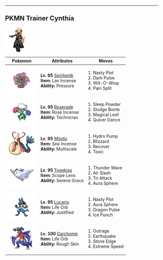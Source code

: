 ---

## PKMN Trainer Cynthia

![PKMN Trainer Cynthia](../../assets/important_trainers/cynthia.png)

| Pokemon | Attributes | Moves |
|:-------:|------------|-------|
| ![Spiritomb](../../assets/sprites/spiritomb/front.png) |**Lv. 95** [Spiritomb](../../pokemon/spiritomb.md/)<br>**Item:** Lax Incense<br>**Ability:** Pressure | 1. Nasty Plot<br>2. Dark Pulse<br>3. Will-O-Wisp<br>4. Pain Split |
| ![Roserade](../../assets/sprites/roserade/front.png) |**Lv. 95** [Roserade](../../pokemon/roserade.md/)<br>**Item:** Rose Incense<br>**Ability:** Technician | 1. Sleep Powder<br>2. Sludge Bomb<br>3. Magical Leaf<br>4. Quiver Dance |
| ![Milotic](../../assets/sprites/milotic/front.png) |**Lv. 95** [Milotic](../../pokemon/milotic.md/)<br>**Item:** Sea Incense<br>**Ability:** Multiscale | 1. Hydro Pump<br>2. Blizzard<br>3. Recover<br>4. Toxic |
| ![Togekiss](../../assets/sprites/togekiss/front.png) |**Lv. 95** [Togekiss](../../pokemon/togekiss.md/)<br>**Item:** Scope Lens<br>**Ability:** Serene Grace | 1. Thunder Wave<br>2. Air Slash<br>3. Tri Attack<br>4. Aura Sphere |
| ![Lucario](../../assets/sprites/lucario/front.png) |**Lv. 95** [Lucario](../../pokemon/lucario.md/)<br>**Item:** Life Orb<br>**Ability:** Justified | 1. Nasty Plot<br>2. Aura Sphere<br>3. Dragon Pulse<br>4. Ice Punch |
| ![Garchomp](../../assets/sprites/garchomp/front.png) |**Lv. 100** [Garchomp](../../pokemon/garchomp.md/)<br>**Item:** Life Orb<br>**Ability:** Rough Skin | 1. Outrage<br>2. Earthquake<br>3. Stone Edge<br>4. Extreme Speed |

